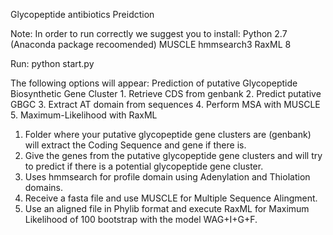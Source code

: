 Glycopeptide antibiotics Preidction

Note: In order to run correctly we suggest you to install:
  Python 2.7 (Anaconda package recoomended)
  MUSCLE
  hmmsearch3
  RaxML 8
 
Run: python start.py

The following options will appear:
    Prediction of putative Glycopeptide Biosynthetic Gene Cluster
        1. Retrieve CDS from genbank
        2. Predict putative GBGC
        3. Extract AT domain from sequences
        4. Perform MSA with MUSCLE
        5. Maximum-Likelihood with RaxML

1. Folder where your putative glycopeptide gene clusters are (genbank) will extract the Coding Sequence and gene if there is.
2. Give the genes from the putative glycopeptide gene clusters and will try to predict if there is a potential glycopeptide gene cluster.
3. Uses hmmsearch for profile domain using Adenylation and Thiolation domains.
4. Receive a fasta file and use MUSCLE for Multiple Sequence Alingment.
5. Use an aligned file in Phylib format and execute RaxML for Maximum Likelihood of 100 bootstrap with the model WAG+I+G+F.
